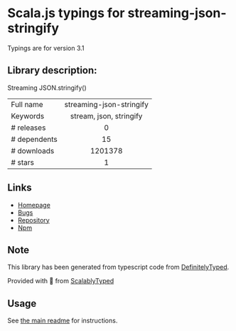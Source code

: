
# Scala.js typings for streaming-json-stringify

Typings are for version 3.1

## Library description:
Streaming JSON.stringify()

|                    |                 |
| ------------------ | :-------------: |
| Full name          | streaming-json-stringify |
| Keywords           | stream, json, stringify |
| # releases         | 0 |
| # dependents       | 15 |
| # downloads        | 1201378 |
| # stars            | 1 |

## Links
- [Homepage](https://github.com/stream-utils/streaming-json-stringify#readme)
- [Bugs](https://github.com/stream-utils/streaming-json-stringify/issues)
- [Repository](https://github.com/stream-utils/streaming-json-stringify)
- [Npm](https://www.npmjs.com/package/streaming-json-stringify)
    


## Note
This library has been generated from typescript code from [DefinitelyTyped](https://definitelytyped.org).

Provided with :purple_heart: from [ScalablyTyped](https://github.com/oyvindberg/ScalablyTyped)

## Usage
See [the main readme](../../readme.md) for instructions.


